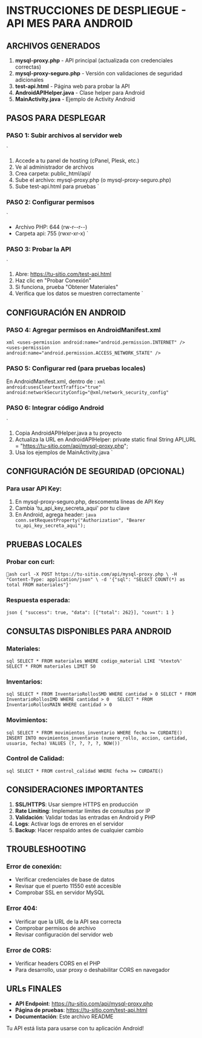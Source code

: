 ﻿# INSTRUCCIONES DE DESPLIEGUE - API MES PARA ANDROID

##  ARCHIVOS GENERADOS

1. **mysql-proxy.php** - API principal (actualizada con credenciales correctas)
2. **mysql-proxy-seguro.php** - Versión con validaciones de seguridad adicionales
3. **test-api.html** - Página web para probar la API
4. **AndroidAPIHelper.java** - Clase helper para Android
5. **MainActivity.java** - Ejemplo de Activity Android

##  PASOS PARA DESPLEGAR

### PASO 1: Subir archivos al servidor web
`
1. Accede a tu panel de hosting (cPanel, Plesk, etc.)
2. Ve al administrador de archivos
3. Crea carpeta: public_html/api/
4. Sube el archivo: mysql-proxy.php (o mysql-proxy-seguro.php)
5. Sube test-api.html para pruebas
`

### PASO 2: Configurar permisos
`
- Archivo PHP: 644 (rw-r--r--)
- Carpeta api: 755 (rwxr-xr-x)
`

### PASO 3: Probar la API
`
1. Abre: https://tu-sitio.com/test-api.html
2. Haz clic en "Probar Conexión"
3. Si funciona, prueba "Obtener Materiales"
4. Verifica que los datos se muestren correctamente
`

##  CONFIGURACIÓN EN ANDROID

### PASO 4: Agregar permisos en AndroidManifest.xml
`xml
<uses-permission android:name="android.permission.INTERNET" />
<uses-permission android:name="android.permission.ACCESS_NETWORK_STATE" />
`

### PASO 5: Configurar red (para pruebas locales)
En AndroidManifest.xml, dentro de <application>:
`xml
android:usesCleartextTraffic="true"
android:networkSecurityConfig="@xml/network_security_config"
`

### PASO 6: Integrar código Android
`
1. Copia AndroidAPIHelper.java a tu proyecto
2. Actualiza la URL en AndroidAPIHelper:
   private static final String API_URL = "https://tu-sitio.com/api/mysql-proxy.php";
3. Usa los ejemplos de MainActivity.java
`

##  CONFIGURACIÓN DE SEGURIDAD (OPCIONAL)

### Para usar API Key:
1. En mysql-proxy-seguro.php, descomenta líneas de API Key
2. Cambia 'tu_api_key_secreta_aqui' por tu clave
3. En Android, agrega header:
`java
conn.setRequestProperty("Authorization", "Bearer tu_api_key_secreta_aqui");
`

##  PRUEBAS LOCALES

### Probar con curl:
`ash
curl -X POST https://tu-sitio.com/api/mysql-proxy.php \
  -H "Content-Type: application/json" \
  -d '{"sql": "SELECT COUNT(*) as total FROM materiales"}'
`

### Respuesta esperada:
`json
{
  "success": true,
  "data": [{"total": 262}],
  "count": 1
}
`

##  CONSULTAS DISPONIBLES PARA ANDROID

### Materiales:
`sql
SELECT * FROM materiales WHERE codigo_material LIKE '%texto%'
SELECT * FROM materiales LIMIT 50
`

### Inventarios:
`sql
SELECT * FROM InventarioRollosSMD WHERE cantidad > 0
SELECT * FROM InventarioRollosIMD WHERE cantidad > 0  
SELECT * FROM InventarioRollosMAIN WHERE cantidad > 0
`

### Movimientos:
`sql
SELECT * FROM movimientos_inventario WHERE fecha >= CURDATE()
INSERT INTO movimientos_inventario (numero_rollo, accion, cantidad, usuario, fecha) VALUES (?, ?, ?, ?, NOW())
`

### Control de Calidad:
`sql
SELECT * FROM control_calidad WHERE fecha >= CURDATE()
`

##  CONSIDERACIONES IMPORTANTES

1. **SSL/HTTPS**: Usar siempre HTTPS en producción
2. **Rate Limiting**: Implementar límites de consultas por IP
3. **Validación**: Validar todas las entradas en Android y PHP
4. **Logs**: Activar logs de errores en el servidor
5. **Backup**: Hacer respaldo antes de cualquier cambio

##  TROUBLESHOOTING

### Error de conexión:
- Verificar credenciales de base de datos
- Revisar que el puerto 11550 esté accesible
- Comprobar SSL en servidor MySQL

### Error 404:
- Verificar que la URL de la API sea correcta
- Comprobar permisos de archivo
- Revisar configuración del servidor web

### Error de CORS:
- Verificar headers CORS en el PHP
- Para desarrollo, usar proxy o deshabilitar CORS en navegador

##  URLs FINALES

- **API Endpoint**: https://tu-sitio.com/api/mysql-proxy.php
- **Página de pruebas**: https://tu-sitio.com/test-api.html
- **Documentación**: Este archivo README

Tu API está lista para usarse con tu aplicación Android!

